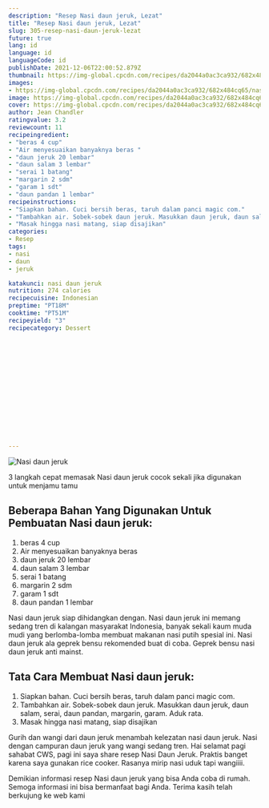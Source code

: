 ```yaml
---
description: "Resep Nasi daun jeruk, Lezat"
title: "Resep Nasi daun jeruk, Lezat"
slug: 305-resep-nasi-daun-jeruk-lezat
future: true
lang: id
language: id
languageCode: id
publishDate: 2021-12-06T22:00:52.879Z 
thumbnail: https://img-global.cpcdn.com/recipes/da2044a0ac3ca932/682x484cq65/nasi-daun-jeruk-foto-resep-utama.webp
images:
- https://img-global.cpcdn.com/recipes/da2044a0ac3ca932/682x484cq65/nasi-daun-jeruk-foto-resep-utama.webp
image: https://img-global.cpcdn.com/recipes/da2044a0ac3ca932/682x484cq65/nasi-daun-jeruk-foto-resep-utama.webp
cover: https://img-global.cpcdn.com/recipes/da2044a0ac3ca932/682x484cq65/nasi-daun-jeruk-foto-resep-utama.webp
author: Jean Chandler
ratingvalue: 3.2
reviewcount: 11
recipeingredient:
- "beras 4 cup"
- "Air menyesuaikan banyaknya beras "
- "daun jeruk 20 lembar"
- "daun salam 3 lembar"
- "serai 1 batang"
- "margarin 2 sdm"
- "garam 1 sdt"
- "daun pandan 1 lembar"
recipeinstructions:
- "Siapkan bahan. Cuci bersih beras, taruh dalam panci magic com."
- "Tambahkan air. Sobek-sobek daun jeruk. Masukkan daun jeruk, daun salam, serai, daun pandan, margarin, garam. Aduk rata."
- "Masak hingga nasi matang, siap disajikan"
categories:
- Resep
tags:
- nasi
- daun
- jeruk

katakunci: nasi daun jeruk 
nutrition: 274 calories
recipecuisine: Indonesian
preptime: "PT18M"
cooktime: "PT51M"
recipeyield: "3"
recipecategory: Dessert


     
    
    
    
    
    
    
    
    
    
    
      
    
---
```



![Nasi daun jeruk](https://img-global.cpcdn.com/recipes/da2044a0ac3ca932/682x484cq65/nasi-daun-jeruk-foto-resep-utama.webp)

3 langkah cepat memasak  Nasi daun jeruk cocok sekali jika digunakan untuk menjamu tamu

<!--inarticleads1-->

## Beberapa Bahan Yang Digunakan Untuk Pembuatan Nasi daun jeruk:

1. beras 4 cup
1. Air menyesuaikan banyaknya beras 
1. daun jeruk 20 lembar
1. daun salam 3 lembar
1. serai 1 batang
1. margarin 2 sdm
1. garam 1 sdt
1. daun pandan 1 lembar

Nasi daun jeruk siap dihidangkan dengan. Nasi daun jeruk ini memang sedang tren di kalangan masyarakat Indonesia, banyak sekali kaum muda mudi yang berlomba-lomba membuat makanan nasi putih spesial ini. Nasi daun jeruk ala geprek bensu rekomended buat di coba. Geprek bensu nasi daun jeruk anti mainst. 

<!--inarticleads2-->

## Tata Cara Membuat Nasi daun jeruk:

1. Siapkan bahan. Cuci bersih beras, taruh dalam panci magic com.
1. Tambahkan air. Sobek-sobek daun jeruk. Masukkan daun jeruk, daun salam, serai, daun pandan, margarin, garam. Aduk rata.
1. Masak hingga nasi matang, siap disajikan


Gurih dan wangi dari daun jeruk menambah kelezatan nasi daun jeruk. Nasi dengan campuran daun jeruk yang wangi sedang tren. Hai selamat pagi sahabat CWS, pagi ini saya share resep Nasi Daun Jeruk. Praktis banget karena saya gunakan rice cooker. Rasanya mirip nasi uduk tapi wangiiii. 

Demikian informasi  resep Nasi daun jeruk   yang bisa Anda coba di rumah. Semoga informasi ini bisa bermanfaat bagi Anda. Terima kasih telah berkujung ke web kami

